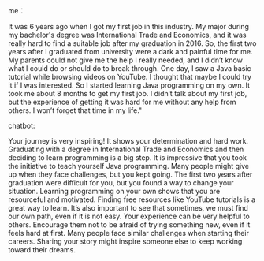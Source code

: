 me： 

It was 6 years ago when I got my first job in this industry. My major during my bachelor's degree was International Trade and Economics, and it was really hard to find a suitable job after my graduation in 2016. So, the first two years after I graduated from university were a dark and painful time for me. My parents could not give me the help I really needed, and I didn’t know what I could do or should do to break through. One day, I saw a Java basic tutorial while browsing videos on YouTube. I thought that maybe I could try it if I was interested. So I started learning Java programming on my own. It took me about 8 months to get my first job. I didn’t talk about my first job, but the experience of getting it was hard for me without any help from others. I won’t forget that time in my life."


chatbot:

Your journey is very inspiring! It shows your determination and hard work. Graduating with a degree in International Trade and Economics and then deciding to learn programming is a big step. It is impressive that you took the initiative to teach yourself Java programming. Many people might give up when they face challenges, but you kept going.
The first two years after graduation were difficult for you, but you found a way to change your situation. Learning programming on your own shows that you are resourceful and motivated. Finding free resources like YouTube tutorials is a great way to learn. It’s also important to see that sometimes, we must find our own path, even if it is not easy.
Your experience can be very helpful to others. Encourage them not to be afraid of trying something new, even if it feels hard at first. Many people face similar challenges when starting their careers. Sharing your story might inspire someone else to keep working toward their dreams.
